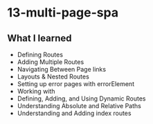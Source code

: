 # 13-multi-page-spa

## What I learned
- Defining Routes
- Adding Multiple Routes
- Navigating Between Page links
- Layouts & Nested Routes
- Setting up error pages with errorElement
- Working with <NavLink>
- Defining, Adding, and Using Dynamic Routes
- Understanding Absolute and Relative Paths
- Understanding and Adding index routes

